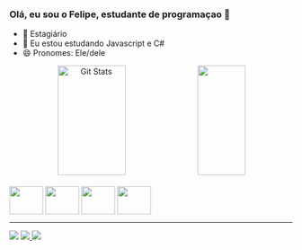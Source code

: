 ### Olá, eu sou o Felipe, estudante de programaçao 👋


- 🔭 Estagiário
- 🌱 Eu estou estudando Javascript e C#
- 😄 Pronomes: Ele/dele

<div align="center">  
  <img width="49%" height="195px" src="https://github-readme-stats.vercel.app/api?username=FelipeSousa366&show_icons=true&count_private=true&hide_border=true&title_color=00BFFF&icon_color=00BFFF&text_color=00BFFF&bg_color=0d1117" alt="Git Stats" /> 
  <img width="41%" height="195px" src="https://github-readme-stats.vercel.app/api/top-langs/?username=FelipeSousa366&layout=compact&hide_border=true&title_color=00BFFF&text_color=00BFFF&bg_color=0d1117" />
</div>
<div style="display: inline_block"><br> 
  <img align="center" height="50" width="60"  src="https://cdn.jsdelivr.net/gh/devicons/devicon/icons/python/python-original-wordmark.svg" />
  <img align="center" height="50" width="60" src="https://cdn.jsdelivr.net/gh/devicons/devicon/icons/django/django-plain-wordmark.svg" />
  <img align="center" height="50" width="60" src="https://cdn.jsdelivr.net/gh/devicons/devicon/icons/html5/html5-original-wordmark.svg" />
  <img align="center" height="50" width="60" src="https://cdn.jsdelivr.net/gh/devicons/devicon/icons/css3/css3-plain-wordmark.svg" />
</div>

<hr>

<div>
   <a href="https://instagram.com/felipe.sousa366" target="_blank"><img src="https://img.shields.io/badge/-Instagram-%23E4405F?style=for-the-badge&logo=instagram&logoColor=white" target="_blank"></a>
  <a href = "mailto:felipe36603466@gmail.com"><img src="https://img.shields.io/badge/-Gmail-%23333?style=for-the-badge&logo=gmail&logoColor=white" 
  target="_blank">   </a>
  <a href="https://www.linkedin.com/in/antonio-felipe-de-sousa-777951220" target="_blank"><img src="https://img.shields.io/badge/-LinkedIn-%230077B5?style=for-the-badge&logo=linkedin&logoColor=white" target="_blank"></a> 
</div>

          

